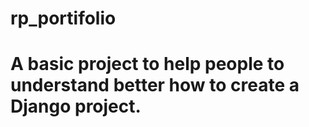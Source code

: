 # rp_portifolio
# A basic project to help people to understand better how to create a Django project.
